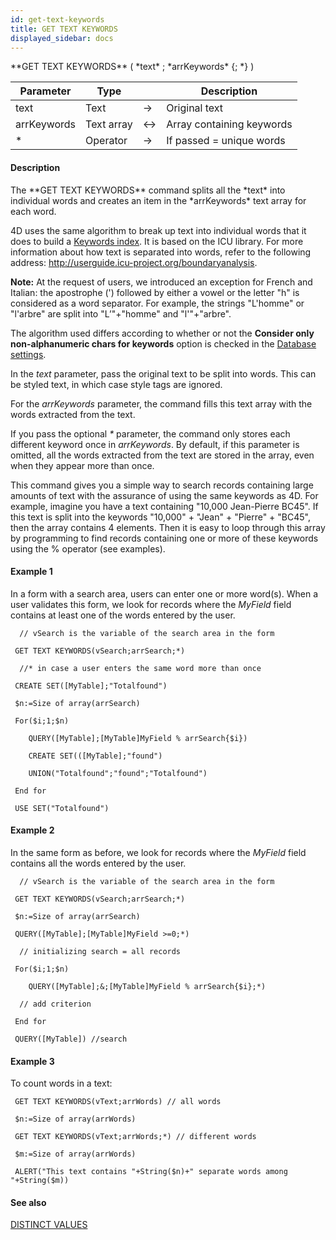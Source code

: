 ```yaml
---
id: get-text-keywords
title: GET TEXT KEYWORDS
displayed_sidebar: docs
---
```


<!--REF #_command_.GET TEXT KEYWORDS.Syntax-->**GET TEXT KEYWORDS** ( *text* ; *arrKeywords* {; *} )<!-- END REF-->
<!--REF #_command_.GET TEXT KEYWORDS.Params-->
| Parameter | Type |  | Description |
| --- | --- | --- | --- |
| text | Text | -> | Original text |
| arrKeywords | Text array | <-> | Array containing keywords |
| * | Operator | -> | If passed = unique words |

<!-- END REF-->

#### Description 

<!--REF #_command_.GET TEXT KEYWORDS.Summary-->The **GET TEXT KEYWORDS** command splits all the *text* into individual words and creates an item in the *arrKeywords* text array for each word.<!-- END REF-->

4D uses the same algorithm to break up text into individual words that it does to build a [Keywords index](/4Dv20R6/4D/20-R6/Creating-and-modifying-indexes.300-7003397.en.html#944589). It is based on the ICU library. For more information about how text is separated into words, refer to the following address: <http://userguide.icu-project.org/boundaryanalysis>. 

**Note:** At the request of users, we introduced an exception for French and Italian: the apostrophe (') followed by either a vowel or the letter "h" is considered as a word separator. For example, the strings "L'homme" or "l'arbre" are split into "L’"+"homme" and "l'"+"arbre".

The algorithm used differs according to whether or not the **Consider only non-alphanumeric chars for keywords** option is checked in the [Database settings](https://developer.4d.com/docs/settings/database#text-comparison).

In the *text* parameter, pass the original text to be split into words. This can be styled text, in which case style tags are ignored. 

For the *arrKeywords* parameter, the command fills this text array with the words extracted from the text. 

If you pass the optional *\** parameter, the command only stores each different keyword once in *arrKeywords*. By default, if this parameter is omitted, all the words extracted from the text are stored in the array, even when they appear more than once.

This command gives you a simple way to search records containing large amounts of text with the assurance of using the same keywords as 4D. For example, imagine you have a text containing "10,000 Jean-Pierre BC45". If this text is split into the keywords "10,000" + "Jean" + "Pierre" + "BC45", then the array contains 4 elements. Then it is easy to loop through this array by programming to find records containing one or more of these keywords using the % operator (see examples).

#### Example 1 

In a form with a search area, users can enter one or more word(s). When a user validates this form, we look for records where the *MyField* field contains at least one of the words entered by the user. 

```4d
  // vSearch is the variable of the search area in the form

 GET TEXT KEYWORDS(vSearch;arrSearch;*)

  //* in case a user enters the same word more than once

 CREATE SET([MyTable];"Totalfound")

 $n:=Size of array(arrSearch)

 For($i;1;$n)

    QUERY([MyTable];[MyTable]MyField % arrSearch{$i})

    CREATE SET(([MyTable];"found")

    UNION("Totalfound";"found";"Totalfound")

 End for

 USE SET("Totalfound")
```

#### Example 2 

In the same form as before, we look for records where the *MyField* field contains all the words entered by the user.

```4d
  // vSearch is the variable of the search area in the form

 GET TEXT KEYWORDS(vSearch;arrSearch;*)

 $n:=Size of array(arrSearch)

 QUERY([MyTable];[MyTable]MyField >=0;*)

  // initializing search = all records

 For($i;1;$n)

    QUERY([MyTable];&;[MyTable]MyField % arrSearch{$i};*)

  // add criterion

 End for

 QUERY([MyTable]) //search
```

#### Example 3 

To count words in a text:

```4d
 GET TEXT KEYWORDS(vText;arrWords) // all words

 $n:=Size of array(arrWords)

 GET TEXT KEYWORDS(vText;arrWords;*) // different words

 $m:=Size of array(arrWords)

 ALERT("This text contains "+String($n)+" separate words among "+String($m))
```

#### See also 
[DISTINCT VALUES](distinct-values.md)  